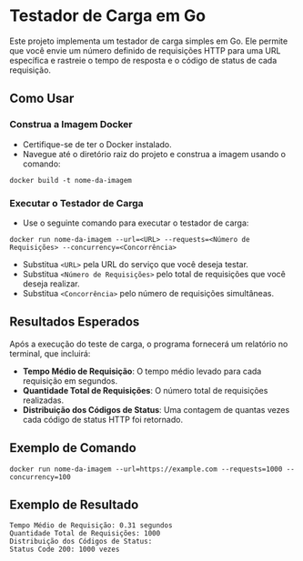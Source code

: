 # Testador de Carga em Go

Este projeto implementa um testador de carga simples em Go. Ele permite que você envie um número definido de requisições HTTP para uma URL específica e rastreie o tempo de resposta e o código de status de cada requisição.

## Como Usar

### Construa a Imagem Docker

- Certifique-se de ter o Docker instalado.
- Navegue até o diretório raiz do projeto e construa a imagem usando o comando:

```docker build -t nome-da-imagem```

### Executar o Testador de Carga

- Use o seguinte comando para executar o testador de carga:

```docker run nome-da-imagem --url=<URL> --requests=<Número de Requisições> --concurrency=<Concorrência>```

- Substitua `<URL>` pela URL do serviço que você deseja testar.
- Substitua `<Número de Requisições>` pelo total de requisições que você deseja realizar.
- Substitua `<Concorrência>` pelo número de requisições simultâneas.

## Resultados Esperados

Após a execução do teste de carga, o programa fornecerá um relatório no terminal, que incluirá:

- **Tempo Médio de Requisição**: O tempo médio levado para cada requisição em segundos.
- **Quantidade Total de Requisições**: O número total de requisições realizadas.
- **Distribuição dos Códigos de Status**: Uma contagem de quantas vezes cada código de status HTTP foi retornado.

## Exemplo de Comando

```docker run nome-da-imagem --url=https://example.com --requests=1000 --concurrency=100```

## Exemplo de Resultado

```
Tempo Médio de Requisição: 0.31 segundos
Quantidade Total de Requisições: 1000
Distribuição dos Códigos de Status:
Status Code 200: 1000 vezes
```

